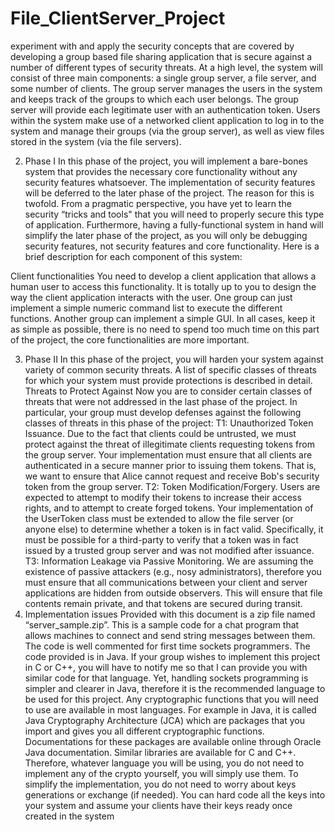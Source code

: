 # File_ClientServer_Project

experiment with and apply the security concepts that are covered by developing a group based file sharing application that is secure against a number of different types of security threats. At a high level, the system will consist of three main components: a single group server, a file server, and some number of clients.
The group server manages the users in the system and keeps track of the groups to which each user belongs. The group server will provide each legitimate user with an authentication token. Users within the system make use of a networked client application to log in to the system and manage their groups (via the group server), as well as view files stored in the system (via the file servers).


2. Phase I
In this phase of the project, you will implement a bare-bones system that provides the necessary core functionality without any security features whatsoever. The implementation of security features will be deferred to the later phase of the project. The reason for this is twofold. From a pragmatic perspective, you have yet to learn the security “tricks and tools" that you will need to properly secure this type of application. Furthermore, having a fully-functional system in hand will simplify the later phase of the project, as you will only be debugging security features, not security features and core functionality.
Here is a brief description for each component of this system:


Client functionalities
You need to develop a client application that allows a human user to access this functionality. It is totally up to you to design the way the client application interacts with the user. One group can just implement a simple numeric command list to execute the different functions. Another group can implement a simple GUI. In all cases, keep it as simple as possible, there is no need to spend too much time on this part of the project, the core functionalities are more important.


3. Phase II
In this phase of the project, you will harden your system against variety of common security threats. A list of specific classes of threats for which your system must provide protections is described in detail.
Threats to Protect Against
Now you are to consider certain classes of threats that were not addressed in the last phase of the project. In particular, your group must develop defenses against the following classes of threats in this phase of the project:
T1: Unauthorized Token Issuance. Due to the fact that clients could be untrusted, we must protect against the threat of illegitimate clients requesting tokens from the group server. Your implementation must ensure that all clients are authenticated in a secure manner prior to issuing them tokens. That is, we want to ensure that Alice cannot request and receive Bob's security token from the group server.
T2: Token Modification/Forgery. Users are expected to attempt to modify their tokens to increase their access rights, and to attempt to create forged tokens. Your implementation of the UserToken class must be extended to allow the file server (or anyone else) to determine whether a token is in fact valid. Specifically, it must be possible for a third-party to verify that a token was in fact issued by a trusted group server and was not modified after issuance.
T3: Information Leakage via Passive Monitoring. We are assuming the existence of passive attackers (e.g., nosy administrators), therefore you must ensure that all communications between your client and server applications are hidden from outside observers. This will ensure that file contents remain private, and that tokens are secured during transit.
4. Implementation issues
Provided with this document is a zip file named “server_sample.zip”. This is a sample code for a chat program that allows machines to connect and send string messages between them. The code is well commented for first time sockets programmers. The code provided is in Java. If your group wishes to implement this project in C or C++, you will have to notify me so that I can provide you with similar code for that language. Yet, handling sockets programming is simpler and clearer in Java, therefore it is the recommended language to be used for this project.
Any cryptographic functions that you will need to use are available in most languages. For example in Java, it is called Java Cryptography Architecture (JCA) which are packages that you import and gives you all different cryptographic functions. Documentations for these packages are available online through Oracle Java documentation. Similar libraries are available for C and C++. Therefore, whatever language you will be using, you do not need to implement any of the crypto yourself, you will simply use them.
To simplify the implementation, you do not need to worry about keys generations or exchange (if needed). You can hard code all the keys into your system and assume your clients have their keys ready once created in the system
